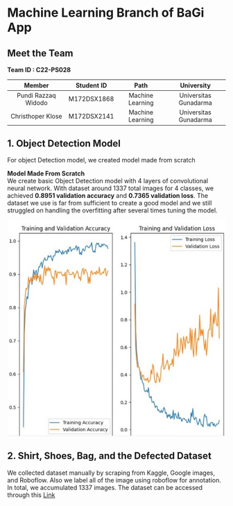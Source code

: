 # Machine Learning Branch of BaGi App

## Meet the Team 

<b> Team ID : C22-PS028</b>

|         Member                    |  Student ID  |        Path        |               University              |                                               
| :------------------------------:  | :----------: | :----------------: |  :----------------------------------: |
|  Pundi Razzaq Widodo              |  M172DSX1868 |  Machine Learning  |  Universitas Gunadarma                |
|  Christhoper Klose                |  M172DSX2141 |  Machine Learning  |  Universitas Gunadarma                |

## 1. Object Detection Model

For object Detection model, we created model made from scratch

**Model Made From Scratch**<br />
We create basic Object Detection model with 4 layers of convolutional neural network. With dataset around 1337 total images for 4 classes, we achieved **0.8951 validation accuracy** and **0.7365 validation loss**. The dataset we use is far from sufficient to create a good model and we still struggled on handling the overfitting after several times tuning the model.<br />

![train_and_val_acc.jpg](https://github.com/rondimarten07/Apps-BaGi/blob/1b796ee43d113196a45d4dca1ef854a675d2f259/train_and_val_acc.jpg)

## 2. Shirt, Shoes, Bag, and the Defected Dataset

We collected dataset manually by scraping from Kaggle, Google images, and Roboflow. Also we label all of the image using roboflow for annotation. In total, we accumulated 1337 images. The dataset can be accessed through this [Link](https://storage.googleapis.com/zurvin-bucket/dataset.tgz)
